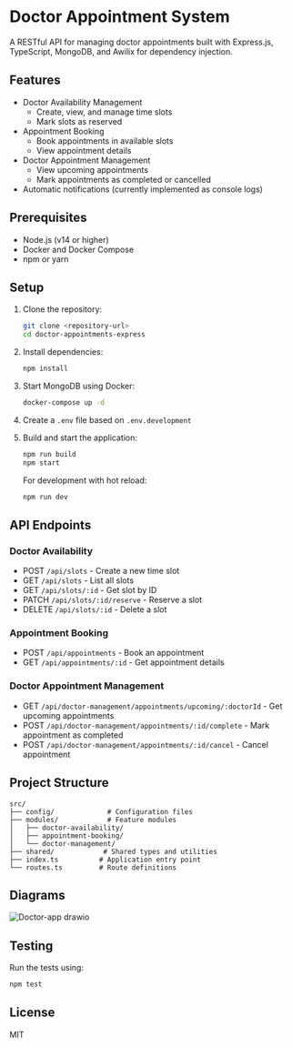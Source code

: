 # Doctor Appointment System

A RESTful API for managing doctor appointments built with Express.js, TypeScript, MongoDB, and Awilix for dependency injection.

## Features

- Doctor Availability Management
  - Create, view, and manage time slots
  - Mark slots as reserved
- Appointment Booking
  - Book appointments in available slots
  - View appointment details
- Doctor Appointment Management
  - View upcoming appointments
  - Mark appointments as completed or cancelled
- Automatic notifications (currently implemented as console logs)

## Prerequisites

- Node.js (v14 or higher)
- Docker and Docker Compose
- npm or yarn

## Setup

1. Clone the repository:
   ```bash
   git clone <repository-url>
   cd doctor-appointments-express
   ```

2. Install dependencies:
   ```bash
   npm install
   ```

3. Start MongoDB using Docker:
   ```bash
   docker-compose up -d
   ```

4. Create a `.env` file based on `.env.development`

5. Build and start the application:
   ```bash
   npm run build
   npm start
   ```

   For development with hot reload:
   ```bash
   npm run dev
   ```

## API Endpoints

### Doctor Availability

- POST `/api/slots` - Create a new time slot
- GET `/api/slots` - List all slots
- GET `/api/slots/:id` - Get slot by ID
- PATCH `/api/slots/:id/reserve` - Reserve a slot
- DELETE `/api/slots/:id` - Delete a slot

### Appointment Booking

- POST `/api/appointments` - Book an appointment
- GET `/api/appointments/:id` - Get appointment details

### Doctor Appointment Management

- GET `/api/doctor-management/appointments/upcoming/:doctorId` - Get upcoming appointments
- POST `/api/doctor-management/appointments/:id/complete` - Mark appointment as completed
- POST `/api/doctor-management/appointments/:id/cancel` - Cancel appointment

## Project Structure

```
src/
├── config/             # Configuration files
├── modules/            # Feature modules
│   ├── doctor-availability/
│   ├── appointment-booking/
│   └── doctor-management/
├── shared/            # Shared types and utilities
├── index.ts          # Application entry point
└── routes.ts         # Route definitions
```

## Diagrams
![Doctor-app drawio](https://github.com/user-attachments/assets/367e6995-f4a2-415a-a715-c76446ddc204)


## Testing

Run the tests using:
```bash
npm test
```

## License

MIT
